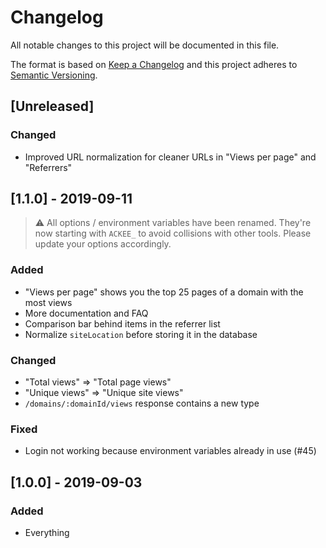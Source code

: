 # Changelog

All notable changes to this project will be documented in this file.

The format is based on [Keep a Changelog](http://keepachangelog.com/en/1.0.0/) and this project adheres to [Semantic Versioning](http://semver.org/spec/v2.0.0.html).

## [Unreleased]

### Changed

- Improved URL normalization for cleaner URLs in "Views per page" and "Referrers"

## [1.1.0] - 2019-09-11

> ⚠️ All options / environment variables have been renamed. They're now starting with `ACKEE_` to avoid collisions with other tools. Please update your options accordingly.

### Added

- "Views per page" shows you the top 25 pages of a domain with the most views
- More documentation and FAQ
- Comparison bar behind items in the referrer list
- Normalize `siteLocation` before storing it in the database

### Changed

- "Total views" => "Total page views"
- "Unique views" => "Unique site views"
- `/domains/:domainId/views` response contains a new type

### Fixed

- Login not working because environment variables already in use (#45)

## [1.0.0] - 2019-09-03

### Added

- Everything
